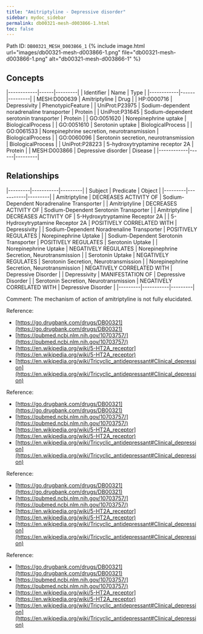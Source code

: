```yaml
---
title: "Amitriptyline - Depressive disorder"
sidebar: mydoc_sidebar
permalink: db00321-mesh-d003866-1.html
toc: false 
---
```



Path ID: `DB00321_MESH_D003866_1`
{% include image.html url="images/db00321-mesh-d003866-1.png" file="db00321-mesh-d003866-1.png" alt="db00321-mesh-d003866-1" %}

## Concepts

|------------|------|---------|
| Identifier | Name | Type    |
|------------|------|---------|
| MESH:D000639 | Amitriptyline | Drug |
| HP:0000716 | Depressivity | PhenotypicFeature |
| UniProt:P23975 | Sodium-dependent noradrenaline transporter | Protein |
| UniProt:P31645 | Sodium-dependent serotonin transporter | Protein |
| GO:0051620 | Norepinephrine uptake | BiologicalProcess |
| GO:0051610 | Serotonin uptake | BiologicalProcess |
| GO:0061533 | Norepinephrine secretion, neurotransmission | BiologicalProcess |
| GO:0060096 | Serotonin secretion, neurotransmission | BiologicalProcess |
| UniProt:P28223 | 5-hydroxytryptamine receptor 2A | Protein |
| MESH:D003866 | Depressive disorder | Disease |
|------------|------|---------|

## Relationships

|---------|-----------|---------|
| Subject | Predicate | Object  |
|---------|-----------|---------|
| Amitriptyline | DECREASES ACTIVITY OF | Sodium-Dependent Noradrenaline Transporter |
| Amitriptyline | DECREASES ACTIVITY OF | Sodium-Dependent Serotonin Transporter |
| Amitriptyline | DECREASES ACTIVITY OF | 5-Hydroxytryptamine Receptor 2A |
| 5-Hydroxytryptamine Receptor 2A | POSITIVELY CORRELATED WITH | Depressivity |
| Sodium-Dependent Noradrenaline Transporter | POSITIVELY REGULATES | Norepinephrine Uptake |
| Sodium-Dependent Serotonin Transporter | POSITIVELY REGULATES | Serotonin Uptake |
| Norepinephrine Uptake | NEGATIVELY REGULATES | Norepinephrine Secretion, Neurotransmission |
| Serotonin Uptake | NEGATIVELY REGULATES | Serotonin Secretion, Neurotransmission |
| Norepinephrine Secretion, Neurotransmission | NEGATIVELY CORRELATED WITH | Depressive Disorder |
| Depressivity | MANIFESTATION OF | Depressive Disorder |
| Serotonin Secretion, Neurotransmission | NEGATIVELY CORRELATED WITH | Depressive Disorder |
|---------|-----------|---------|

Comment: The mechanism of action of amitriptyline is not fully elucidated.

Reference: 
  - [https://go.drugbank.com/drugs/DB00321](https://go.drugbank.com/drugs/DB00321)
  - [https://pubmed.ncbi.nlm.nih.gov/10703757/](https://pubmed.ncbi.nlm.nih.gov/10703757/)
  - [https://en.wikipedia.org/wiki/5-HT2A_receptor](https://en.wikipedia.org/wiki/5-HT2A_receptor)
  - [https://en.wikipedia.org/wiki/Tricyclic_antidepressant#Clinical_depression](https://en.wikipedia.org/wiki/Tricyclic_antidepressant#Clinical_depression)

Reference: 
  - [https://go.drugbank.com/drugs/DB00321](https://go.drugbank.com/drugs/DB00321)
  - [https://pubmed.ncbi.nlm.nih.gov/10703757/](https://pubmed.ncbi.nlm.nih.gov/10703757/)
  - [https://en.wikipedia.org/wiki/5-HT2A_receptor](https://en.wikipedia.org/wiki/5-HT2A_receptor)
  - [https://en.wikipedia.org/wiki/Tricyclic_antidepressant#Clinical_depression](https://en.wikipedia.org/wiki/Tricyclic_antidepressant#Clinical_depression)

Reference: 
  - [https://go.drugbank.com/drugs/DB00321](https://go.drugbank.com/drugs/DB00321)
  - [https://pubmed.ncbi.nlm.nih.gov/10703757/](https://pubmed.ncbi.nlm.nih.gov/10703757/)
  - [https://en.wikipedia.org/wiki/5-HT2A_receptor](https://en.wikipedia.org/wiki/5-HT2A_receptor)
  - [https://en.wikipedia.org/wiki/Tricyclic_antidepressant#Clinical_depression](https://en.wikipedia.org/wiki/Tricyclic_antidepressant#Clinical_depression)

Reference: 
  - [https://go.drugbank.com/drugs/DB00321](https://go.drugbank.com/drugs/DB00321)
  - [https://pubmed.ncbi.nlm.nih.gov/10703757/](https://pubmed.ncbi.nlm.nih.gov/10703757/)
  - [https://en.wikipedia.org/wiki/5-HT2A_receptor](https://en.wikipedia.org/wiki/5-HT2A_receptor)
  - [https://en.wikipedia.org/wiki/Tricyclic_antidepressant#Clinical_depression](https://en.wikipedia.org/wiki/Tricyclic_antidepressant#Clinical_depression)
